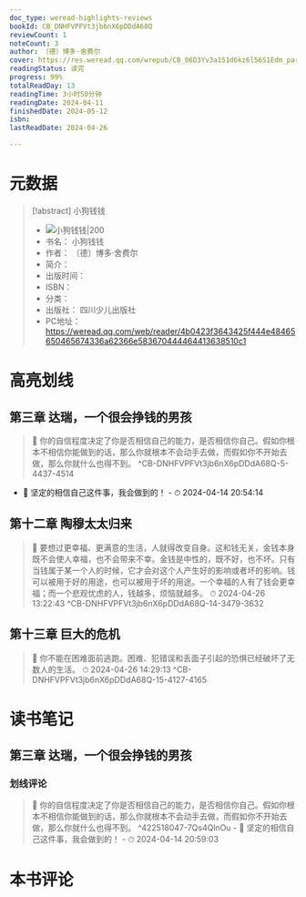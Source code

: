 ```yaml
---
doc_type: weread-highlights-reviews
bookId: CB_DNHFVPFVt3jb6nX6pDDdA68Q
reviewCount: 1
noteCount: 3
author: 〔德〕博多·舍费尔
cover: https://res.weread.qq.com/wrepub/CB_06D3Yv3a151d6kz6l56S1Edm_parsecover
readingStatus: 读完
progress: 99%
totalReadDay: 13
readingTime: 3小时50分钟
readingDate: 2024-04-11
finishedDate: 2024-05-12
isbn: 
lastReadDate: 2024-04-26

---
```

# 元数据
> [!abstract] 小狗钱钱
> - ![ 小狗钱钱|200](https://res.weread.qq.com/wrepub/CB_06D3Yv3a151d6kz6l56S1Edm_parsecover)
> - 书名： 小狗钱钱
> - 作者： 〔德〕博多·舍费尔
> - 简介： 
> - 出版时间： 
> - ISBN： 
> - 分类： 
> - 出版社： 四川少儿出版社
> - PC地址：https://weread.qq.com/web/reader/4b0423f3643425f444e48465650465674336a62366e583670444464413638510c1

# 高亮划线

## 第三章 达瑞，一个很会挣钱的男孩

> 📌 你的自信程度决定了你是否相信自己的能力，是否相信你自己。假如你根本不相信你能做到的话，那么你就根本不会动手去做，而假如你不开始去做，那么你就什么也得不到。 ^CB-DNHFVPFVt3jb6nX6pDDdA68Q-5-4437-4514
- 💭 坚定的相信自己这件事，我会做到的！ - ⏱ 2024-04-14 20:54:14 

## 第十二章 陶穆太太归来

> 📌 要想过更幸福、更满意的生活，人就得改变自身。这和钱无关，金钱本身既不会使人幸福，也不会带来不幸。金钱是中性的，既不好，也不坏。只有当钱属于某一个人的时候，它才会对这个人产生好的影响或者坏的影响。钱可以被用于好的用途，也可以被用于坏的用途。一个幸福的人有了钱会更幸福；而一个悲观忧虑的人，钱越多，烦恼就越多。 
> ⏱ 2024-04-26 13:22:43 ^CB-DNHFVPFVt3jb6nX6pDDdA68Q-14-3479-3632

## 第十三章 巨大的危机

> 📌 你不能在困难面前逃跑。困难、犯错误和丢面子引起的恐惧已经破坏了无数人的生活。 
> ⏱ 2024-04-26 14:29:13 ^CB-DNHFVPFVt3jb6nX6pDDdA68Q-15-4127-4165

# 读书笔记

## 第三章 达瑞，一个很会挣钱的男孩

### 划线评论
> 📌 你的自信程度决定了你是否相信自己的能力，是否相信你自己。假如你根本不相信你能做到的话，那么你就根本不会动手去做，而假如你不开始去做，那么你就什么也得不到。  ^422518047-7Qs4QlnOu
    - 💭 坚定的相信自己这件事，我会做到的！
    - ⏱ 2024-04-14 20:59:03
   
# 本书评论

